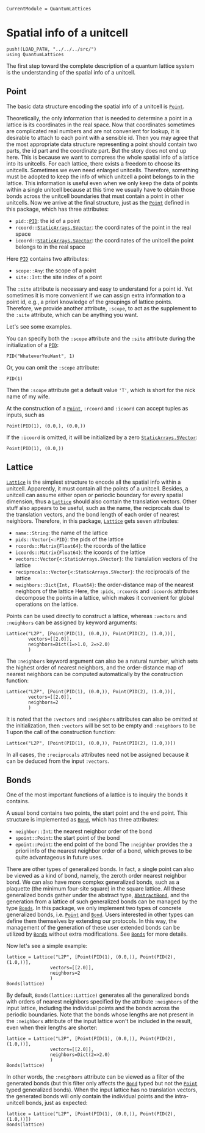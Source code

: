```@meta
CurrentModule = QuantumLattices
```

# Spatial info of a unitcell

```@setup unitcell
push!(LOAD_PATH, "../../../src/")
using QuantumLattices
```

The first step toward the complete description of a quantum lattice system is the understanding of the spatial info of a unitcell.

## Point

The basic data structure encoding the spatial info of a unitcell is [`Point`](@ref).

Theoretically, the only information that is needed to determine a point in a lattice is its coordinates in the real space. Now that coordinates sometimes are complicated real numbers and are not convenient for lookup, it is desirable to attach to each point with a sensible id. Then you may agree that the most appropriate data structure representing a point should contain two parts, the id part and the coordinate part. But the story does not end up here. This is because we want to compress the whole spatial info of a lattice into its unitcells. For each lattice, there exists a freedom to choose its unitcells. Sometimes we even need enlarged unitcells. Therefore, something must be adopted to keep the info of which unitcell a point belongs to in the lattice. This information is useful even when we only keep the data of points within a single unitcell because at this time we usually have to obtain those bonds across the unitcell boundaries that must contain a point in other unitcells. Now we arrive at the final structure, just as the [`Point`](@ref) defined in this package, which has three attributes:
* `pid::`[`PID`](@ref): the id of a point
* `rcoord::`[`StaticArrays.SVector`](https://github.com/JuliaArrays/StaticArrays.jl): the coordinates of the point in the real space
* `icoord::`[`StaticArrays.SVector`](https://github.com/JuliaArrays/StaticArrays.jl): the coordinates of the unitcell the point belongs to in the real space

Here [`PID`](@ref) contains two attributes:
* `scope::Any`: the scope of a point
* `site::Int`: the site index of a point

The `:site` attribute is necessary and easy to understand for a point id. Yet sometimes it is more convenient if we can assign extra information to a point id, e.g., a priori
knowledge of the groupings of lattice points. Therefore, we provide another attribute, `:scope`, to act as the supplement to the `:site` attribute, which can be anything you want.

Let's see some examples.

You can specify both the `:scope` attribute and the `:site` attribute during the initialization of a [`PID`](@ref):
```@repl unitcell
PID("WhateverYouWant", 1)
```
Or, you can omit the `:scope` attribute:
```@repl unitcell
PID(1)
```
Then the `:scope` attribute get a default value `'T'`, which is short for the nick name of my wife.

At the construction of a [`Point`](@ref), `:rcoord` and `:icoord` can accept tuples as inputs, such as
```@repl unitcell
Point(PID(1), (0.0,), (0.0,))
```
If the `:icoord` is omitted, it will be initialized by a zero [`StaticArrays.SVector`](https://github.com/JuliaArrays/StaticArrays.jl):
```@repl unitcell
Point(PID(1), (0.0,))
```

## Lattice

[`Lattice`](@ref) is the simplest structure to encode all the spatial info within a unitcell. Apparently, it must contain all the points of a unitcell. Besides, a unitcell can assume either open or periodic boundary for every spatial dimension, thus a [`Lattice`](@ref) should also contain the translation vectors. Other stuff also appears to be useful, such as the name, the reciprocals dual to the translation vectors, and the bond length of each order of nearest neighbors. Therefore, in this package, [`Lattice`](@ref) gets seven attributes:
* `name::String`: the name of the lattice
* `pids::Vector{<:PID}`: the pids of the lattice
* `rcoords::Matrix{Float64}`: the rcoords of the lattice
* `icoords::Matrix{Float64}`: the icoords of the lattice
* `vectors::Vector{<:StaticArrays.SVector}`: the translation vectors of the lattice
* `reciprocals::Vector{<:StaticArrays.SVector}`: the reciprocals of the lattice
* `neighbors::Dict{Int, Float64}`: the order-distance map of the nearest neighbors of the lattice
Here, the `:pids`, `:rcoords` and `:icoords` attributes decompose the points in a lattice, which makes it convenient for global operations on the lattice.

Points can be used directly to construct a lattice, whereas `:vectors` and `:neighbors` can be assigned by keyword arguments:
```@repl unitcell
Lattice("L2P", [Point(PID(1), (0.0,)), Point(PID(2), (1.0,))],
        vectors=[[2.0]],
        neighbors=Dict(1=>1.0, 2=>2.0)
        )
```

The `:neighbors` keyword argument can also be a natural number, which sets the highest order of nearest neighbors, and the order-distance map of nearest neighbors can be computed automatically by the construction function:
```@repl unitcell
Lattice("L2P", [Point(PID(1), (0.0,)), Point(PID(2), (1.0,))],
        vectors=[[2.0]],
        neighbors=2
        )
```

It is noted that the `:vectors` and `:neighbors` attributes can also be omitted at the initialization, then `:vectors` will be set to be empty and `:neighbors` to be 1 upon the call of the construction function:
```@repl unitcell
Lattice("L2P", [Point(PID(1), (0.0,)), Point(PID(2), (1.0,))])
```

In all cases, the `:reciprocals` attributes need not be assigned because it can be deduced from the input `:vectors`.

## Bonds

One of the most important functions of a lattice is to inquiry the bonds it contains.

A usual bond contains two points, the start point and the end point. This structure is implemented as [`Bond`](@ref), which has three attributes:
* `neighbor::Int`: the nearest neighbor order of the bond
* `spoint::Point`: the start point of the bond
* `epoint::Point`: the end point of the bond
The `:neighbor` provides the a priori info of the nearest neighbor order of a bond, which proves to be quite advantageous in future uses.

There are other types of generalized bonds. In fact, a single point can also be viewed as a kind of bond, namely, the zeroth order nearest neighbor bond. We can also have more complex generalized bonds, such as a plaquette (the minimum four-site square) in the square lattice. All these generalized bonds gather under the abstract type, [`AbstractBond`](@ref), and the generation from a lattice of such generalized bonds can be managed by the type [`Bonds`](@ref). In this package, we only implement two types of concrete generalized bonds, i.e. [`Point`](@ref) and [`Bond`](@ref). Users interested in other types can define them themselves by extending our protocols. In this way, the management of the generation of these user extended bonds can be utilized by [`Bonds`](@ref) without extra modifications. See [`Bonds`](@ref) for more details.

Now let's see a simple example:
```@repl unitcell
lattice = Lattice("L2P", [Point(PID(1), (0.0,)), Point(PID(2), (1.0,))],
                vectors=[[2.0]],
                neighbors=2
                )
Bonds(lattice)
```
By default, `Bonds(lattice::Lattice)` generates all the generalized bonds with orders of nearest neighbors specified by the attribute `:neighbors` of the input lattice, including the individual points and the bonds across the periodic boundaries. Note that the bonds whose lengths are not present in the `:neighbors` attribute of the input lattice won't be included in the result, even when their lengths are shorter:
```@repl unitcell
lattice = Lattice("L2P", [Point(PID(1), (0.0,)), Point(PID(2), (1.0,))],
                vectors=[[2.0]],
                neighbors=Dict(2=>2.0)
                )
Bonds(lattice)
```
In other words, the `:neighbors` attribute can be viewed as a filter of the generated bonds (but this filter only affects the [`Bond`](@ref) typed but not the [`Point`](@ref) typed generalized bonds). When the input lattice has no translation vectors, the generated bonds will only contain the individual points and the intra-unitcell bonds, just as expected:
```@repl unitcell
lattice = Lattice("L2P", [Point(PID(1), (0.0,)), Point(PID(2), (1.0,))])
Bonds(lattice)
```